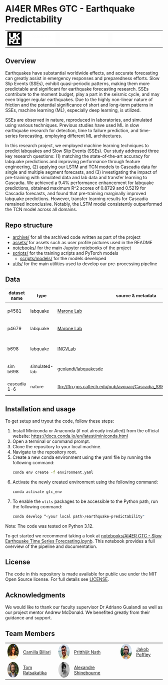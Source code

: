 # AI4ER MRes GTC - Earthquake Predictability

<table>
  <tr align="center">
    <!-- UKRI Logo -->
    <td align="center">
      <img src="assets/images/readme/logo_ukri.png" alt="UKRI Logo" width="400" />
    </td>
    <!-- British Antarctic Survey Logo -->
    <td align="center">
      <img src="assets/images/readme/logo_bas.png" alt="British Antarctic Survey" width="400" />
    </td>
    <!-- University of Cambridge Logo -->
    <td align="center">
      <img src="assets/images/readme/logo_cambridge.png" alt="University of Cambridge" width="400" />
    </td>
  </tr>
</table>


## Overview

Earthquakes have substantial worldwide effects, and accurate forecasting can 
greatly assist in emergency responses and preparedness efforts. Slow Slip 
Events (SSEs), exhibit quasi-periodic patterns, making them more predictable 
and significant for earthquake forecasting research. SSEs contribute to the 
moment budget, play a part in the seismic cycle, and may even trigger regular 
earthquakes. Due to the highly non-linear nature of friction and the potential 
significance of short and long-term patterns in SSEs, machine learning (ML), 
especially deep learning, is utilized.

SSEs are observed in nature, reproduced in laboratories, and simulated using 
various techniques. Previous studies have used ML in slow earthquake research 
for detection, time to failure prediction, and time-series forecasting, 
employing different ML architectures.

In this research project, we employed machine learning techniques to predict 
labquakes and Slow Slip Events (SSEs). Our study addressed three key research 
questions: (1) matching the state-of-the-art accuracy for labquake predictions 
and improving performance through feature engineering, (2) applying our LSTM 
and TCN models to Cascadia data for single and multiple segment forecasts, and 
(3) investigating the impact of pre-training with simulated data and lab data 
and transfer learning to Cascadia. We achieved a 9.4% performance enhancement 
for labquake predictions, obtained maximum R^2 scores of 0.8729 and 0.5219 for 
Cascadia forecasts, and found that pre-training marginally improved labquake 
predictions. However, transfer learning results for Cascadia remained 
inconclusive. Notably, the LSTM model consistently outperformed the TCN model 
across all domains.

## Repo structure

* [archive/](./archive/) for all the archived code written as part of the 
project
* [assets/](./assets/) for assets such as user profile pictures used in the README
* [notebooks/](./notebooks/) for the main Jupyter notebooks of the project
* [scripts/](./scripts/) for the training scripts and PyTorch models
  * [scripts/models/](./scripts/models/) for the models developed
* [utils/](./utils/) for the main utilities used to develop our pre-processing 
pipeline

## Data

| dataset name | type     | source & metadata | paper                 |
|--------------|----------|------------------|--------------------------|
| p4581        | labquake    | [Marone Lab](http://psudata.s3-website.us-east-2.amazonaws.com/p4581/index.html) | [Lyu et al., 2019](https://www.sciencedirect.com/science/article/pii/S0040195119301325) |
| p4679        | labquake    | [Marone Lab](http://psudata.s3-website.us-east-2.amazonaws.com/) |[Lyu et al., 2019](https://www.sciencedirect.com/science/article/pii/S0040195119301325) |
| b698         | labquake    | [INGVLab](https://osf.io/9dqh7/) |[Mele Veedu et al., 2020](https://agupubs.onlinelibrary.wiley.com/doi/10.1029/2020GL087985) |
| sim b698     | simulated-lab    | [geolandi/labquakesde](https://github.com/Geolandi/labquakesde) | [Gualandi et al., 2023](https://www.sciencedirect.com/science/article/pii/S0012821X23000080?via%3Dihub) |
| cascadia 1-6     | nature    | ftp://ftp.gps.caltech.edu/pub/avouac/Cascadia_SSE_Nature/Data_for_Nature | [Michel et al., 2019](https://www.nature.com/articles/s41586-019-1673-6) |

## Installation and usage

To get setup and tryout the code, follow these steps:

1. Install Miniconda or Anaconda (if not already installed) from the official 
website: <https://docs.conda.io/en/latest/miniconda.html>
1. Open a terminal or command prompt.
1. Clone the repository to your local machine.
1. Navigate to the repository root.
1. Create a new conda environment using the yaml file by running the following 
command:
    ```bash
    conda env create -f environment.yaml
    ```
1. Activate the newly created environment using the following command:
    ```bash
    conda activate gtc_env
    ```
1. To enable the `utils` packages to be accessible to the Python path, run the 
following command:
    ```bash
    conda develop “<your local path>/earthquake-predictability"
    ```

Note: The code was tested on Python 3.12.

To get started we recommend taking a look at 
[notebooks/AI4ER GTC - Slow Earthquake Time Series Forecasting.ipynb](./notebooks/AI4ER%20GTC%20-%20Slow%20Earthquake%20Time%20Series%20Forecasting.ipynb). 
This notebook provides a full overview of the pipeline and documentation.

## License

The code in this repository is made available for public use under the MIT Open
Source license. For full details see [LICENSE](./LICENSE).

## Acknowledgments

We would like to thank our faculty supervisor Dr Adriano Gualandi as well as our 
project mentor Andrew McDonald. We benefited greatly from their guidance and 
support.

## Team Members

<table>
  <tr>
    <td><img src="assets/images/readme/camilla_billari.jpg" alt="Camilla Billari" style="border-radius: 50%; width: 50px; height: 50px;"></td>
    <td><a href="mailto:cgb47@cam.ac.uk">Camilla Billari</a></td>
    <td><img src="assets/images/readme/pritthijit_nath.jpg" alt="Pritthijit Nath" style="border-radius: 50%; width: 50px; height: 50px;"></td>
    <td><a href="mailto:pn341@cam.ac.uk">Pritthijit Nath</a></td>
    <td><img src="assets/images/readme/jakob_poffley.jpg" alt="Jakob Poffley" style="border-radius: 50%; width: 50px; height: 50px;"></td>
    <td><a href="mailto:jp861@cam.ac.uk">Jakob Poffley</a></td>
  </tr>
  <tr>
    <td><img src="assets/images/readme/tom_ratsakatika.jpg" alt="Tom Ratsakatika" style="border-radius: 50%; width: 50px; height: 50px;"></td>
    <td><a href="mailto:trr26@cam.ac.uk">Tom Ratsakatika</a></td>
     <td><img src="assets/images/readme/alexandre_shinebourne.jpg" alt="Alexandre Shinebourne" style="border-radius: 50%; width: 50px; height: 50px;"></td>
    <td><a href="mailto:ajs361@cam.ac.uk">Alexandre Shinebourne</a></td>
  </tr>

</table>
